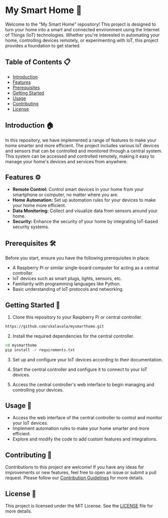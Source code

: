 # My Smart Home 🏡

Welcome to the "My Smart Home" repository! This project is designed to turn your home into a smart and connected environment using the Internet of Things (IoT) technologies. Whether you're interested in automating your home, controlling devices remotely, or experimenting with IoT, this project provides a foundation to get started.

## Table of Contents 📋
- [Introduction](#introduction)
- [Features](#features)
- [Prerequisites](#prerequisites)
- [Getting Started](#getting-started)
- [Usage](#usage)
- [Contributing](#contributing)
- [License](#license)

## Introduction 🏠

In this repository, we have implemented a range of features to make your home smarter and more efficient. The project includes various IoT devices and sensors that can be controlled and monitored through a central system. This system can be accessed and controlled remotely, making it easy to manage your home's devices and services from anywhere.

## Features ⚙️

- **Remote Control:** Control smart devices in your home from your smartphone or computer, no matter where you are.
- **Home Automation:** Set up automation rules for your devices to make your home more efficient.
- **Data Monitoring:** Collect and visualize data from sensors around your home.
- **Security:** Enhance the security of your home by integrating IoT-based security systems.

## Prerequisites 🛠️

Before you start, ensure you have the following prerequisites in place:

- A Raspberry Pi or similar single-board computer for acting as a central controller.
- IoT devices such as smart plugs, lights, sensors, etc.
- Familiarity with programming languages like Python.
- Basic understanding of IoT protocols and networking.

## Getting Started 🚀

1. Clone this repository to your Raspberry Pi or central controller.

```bash
https://github.com/skalavala/mysmarthome.git
```

2. Install the required dependencies for the central controller.

```bash
cd mysmarthome
pip install -r requirements.txt
```

3. Set up and configure your IoT devices according to their documentation.

4. Start the central controller and configure it to connect to your IoT devices.

5. Access the central controller's web interface to begin managing and controlling your devices.

## Usage 📱

- Access the web interface of the central controller to control and monitor your IoT devices.
- Implement automation rules to make your home smarter and more efficient.
- Explore and modify the code to add custom features and integrations.

## Contributing 🤝

Contributions to this project are welcome! If you have any ideas for improvements or new features, feel free to open an issue or submit a pull request. Please follow our [Contribution Guidelines](CONTRIBUTING.md) for more details.

## License 📜

This project is licensed under the MIT License. See the [LICENSE](LICENSE) file for more details.
